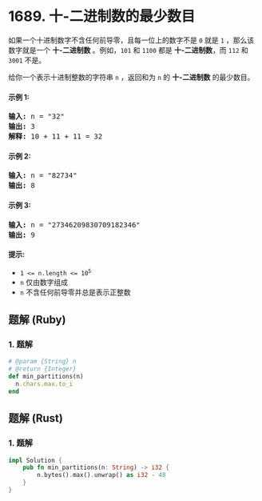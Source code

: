 # 1689. 十-二进制数的最少数目
如果一个十进制数字不含任何前导零，且每一位上的数字不是 `0` 就是 `1` ，那么该数字就是一个 **十-二进制数** 。例如，`101` 和 `1100` 都是 **十-二进制数**，而 `112` 和 `3001` 不是。

给你一个表示十进制整数的字符串 `n` ，返回和为 `n` 的 **十-二进制数** 的最少数目。

#### 示例 1:
<pre>
<strong>输入:</strong> n = "32"
<strong>输出:</strong> 3
<strong>解释:</strong> 10 + 11 + 11 = 32
</pre>

#### 示例 2:
<pre>
<strong>输入:</strong> n = "82734"
<strong>输出:</strong> 8
</pre>

#### 示例 3:
<pre>
<strong>输入:</strong> n = "27346209830709182346"
<strong>输出:</strong> 9
</pre>

#### 提示:
* <code>1 <= n.length <= 10<sup>5</sup></code>
* `n` 仅由数字组成
* `n` 不含任何前导零并总是表示正整数

## 题解 (Ruby)

### 1. 题解
```Ruby
# @param {String} n
# @return {Integer}
def min_partitions(n)
  n.chars.max.to_i
end
```

## 题解 (Rust)

### 1. 题解
```Rust
impl Solution {
    pub fn min_partitions(n: String) -> i32 {
        n.bytes().max().unwrap() as i32 - 48
    }
}
```
